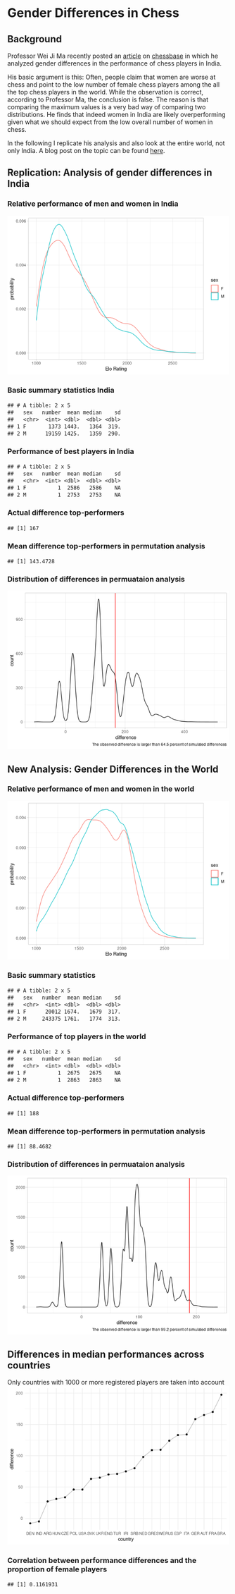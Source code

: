 Gender Differences in Chess
================

Background
----------

Professor Wei Ji Ma recently posted an
[article](https://en.chessbase.com/post/what-gender-gap-in-chess) on
[chessbase](https://chessbase.com) in which he analyzed gender
differences in the performance of chess players in India.

His basic argument is this: Often, people claim that women are worse at
chess and point to the low number of female chess players among the all
the top chess players in the world. While the observation is correct,
according to Professor Ma, the conclusion is false. The reason is that
comparing the maximum values is a very bad way of comparing two
distributions. He finds that indeed women in India are likely
overperforming given what we should expect from the low overall number
of women in chess.

In the following I replicate his analysis and also look at the entire
world, not only India. A blog post on the topic can be found
[here](https://followtheargument.org/gender-differences-among-top-performers-in-chess).

Replication: Analysis of gender differences in India
----------------------------------------------------

### Relative performance of men and women in India

![](gender_differences_chess_files/figure-gfm/india-1.png)<!-- -->

### Basic summary statistics India

    ## # A tibble: 2 x 5
    ##   sex   number  mean median    sd
    ##   <chr>  <int> <dbl>  <dbl> <dbl>
    ## 1 F       1373 1443.   1364  319.
    ## 2 M      19159 1425.   1359  290.

### Performance of best players in India

    ## # A tibble: 2 x 5
    ##   sex   number  mean median    sd
    ##   <chr>  <int> <dbl>  <dbl> <dbl>
    ## 1 F          1  2586   2586    NA
    ## 2 M          1  2753   2753    NA

### Actual difference top-performers

    ## [1] 167

### Mean difference top-performers in permutation analysis

    ## [1] 143.4728

### Distribution of differences in permuataion analysis

![](gender_differences_chess_files/figure-gfm/distribution-india-1.png)<!-- -->

New Analysis: Gender Differences in the World
---------------------------------------------

### Relative performance of men and women in the world

![](gender_differences_chess_files/figure-gfm/world-1.png)<!-- -->

### Basic summary statistics

    ## # A tibble: 2 x 5
    ##   sex   number  mean median    sd
    ##   <chr>  <int> <dbl>  <dbl> <dbl>
    ## 1 F      20012 1674.   1679  317.
    ## 2 M     243375 1761.   1774  313.

### Performance of top players in the world

    ## # A tibble: 2 x 5
    ##   sex   number  mean median    sd
    ##   <chr>  <int> <dbl>  <dbl> <dbl>
    ## 1 F          1  2675   2675    NA
    ## 2 M          1  2863   2863    NA

### Actual difference top-performers

    ## [1] 188

### Mean difference top-performers in permutation analysis

    ## [1] 88.4682

### Distribution of differences in permuataion analysis

![](gender_differences_chess_files/figure-gfm/distribution-world-1.png)<!-- -->

Differences in median performances across countries
---------------------------------------------------

Only countries with 1000 or more registered players are taken into
account
![](gender_differences_chess_files/figure-gfm/country-performance-1.png)<!-- -->

### Correlation between performance differences and the proportion of female players

    ## [1] 0.1161931
